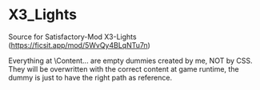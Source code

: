 # X3_Lights
Source for Satisfactory-Mod X3-Lights (https://ficsit.app/mod/5WvQy4BLqNTu7n)

Everything at \Content\... are empty dummies created by me, NOT by CSS. They will be overwritten with the correct content at game runtime, the dummy is just to have the right path as reference.
